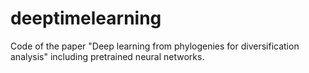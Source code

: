 # deeptimelearning
Code of the paper "Deep learning from phylogenies for diversification analysis" including pretrained neural networks.
